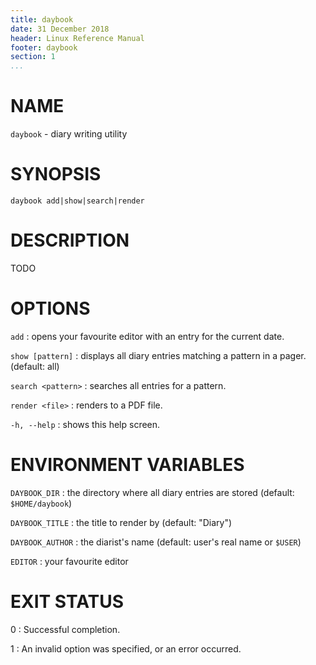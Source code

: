 ```yaml
---
title: daybook
date: 31 December 2018
header: Linux Reference Manual
footer: daybook
section: 1
...
```


# NAME
`daybook` - diary writing utility

# SYNOPSIS
`daybook add|show|search|render`

# DESCRIPTION
TODO

# OPTIONS
`add`
: opens your favourite editor with an entry for the current date.

`show [pattern]`
: displays all diary entries matching a pattern in a pager. (default: all)

`search <pattern>`
: searches all entries for a pattern.

`render <file>`
: renders to a PDF file.

`-h, --help`
: shows this help screen.

# ENVIRONMENT VARIABLES
`DAYBOOK_DIR`
: the directory where all diary entries are stored (default: `$HOME/daybook`)

`DAYBOOK_TITLE`
: the title to render by (default: "Diary")

`DAYBOOK_AUTHOR`
: the diarist's name (default: user's real name or `$USER`)

`EDITOR`
: your favourite editor

# EXIT STATUS
0
: Successful completion.

1
: An invalid option was specified, or an error occurred.
